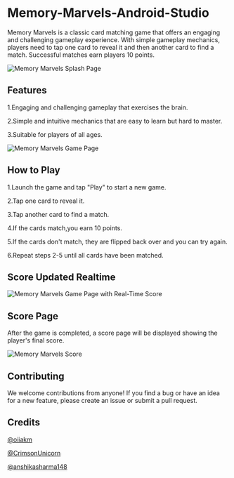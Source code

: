 # Memory-Marvels-Android-Studio
Memory Marvels is a classic card matching game that offers an engaging and challenging gameplay experience. With simple gameplay mechanics, players need to tap one card to reveal it and then another card to find a match. Successful matches earn players 10 points.

![Memory Marvels Splash Page](/screenshots/splash.png)


## Features
1.Engaging and challenging gameplay that exercises the brain.

2.Simple and intuitive mechanics that are easy to learn but hard to master.

3.Suitable for players of all ages.

![Memory Marvels Game Page](/screenshots/game.png)

## How to Play
1.Launch the game and tap "Play" to start a new game.

2.Tap one card to reveal it.

3.Tap another card to find a match.

4.If the cards match,you earn 10 points.

5.If the cards don't match, they are flipped back over and you can try again.

6.Repeat steps 2-5 until all cards have been matched.

## Score Updated Realtime

![Memory Marvels Game Page with Real-Time Score](/screenshots/realtime_score.png)


## Score Page
After the game is completed, a score page will be displayed showing the player's final score.

![Memory Marvels Score](/screenshots/score.png)

## Contributing
We welcome contributions from anyone! If you find a bug or have an idea for a new feature, please create an issue or submit a pull request.

## Credits
[@oiiakm](https://github.com/oiiakm)

[@CrimsonUnicorn](https://github.com/CrimsonUnicorn)

[@anshikasharma148](https://github.com/anshikasharma148)

